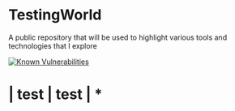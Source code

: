 # TestingWorld
A public repository that will be used to highlight various tools and technologies that I explore

[![Known Vulnerabilities](https://snyk.io/test/github/jragland/TestingWorld/badge.svg?targetFile=package.json)](https://snyk.io/test/github/jragland/TestingWorld?targetFile=package.json)

# | test | test | * 